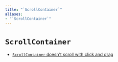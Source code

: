 ```yaml
---
title: "`ScrollContainer`"
aliases:
- "`ScrollContainer`"
---
```


# `ScrollContainer`

- [`ScrollContainer` doesn't scroll with click and drag](godot-scroll-container-click-and-drag.md)
